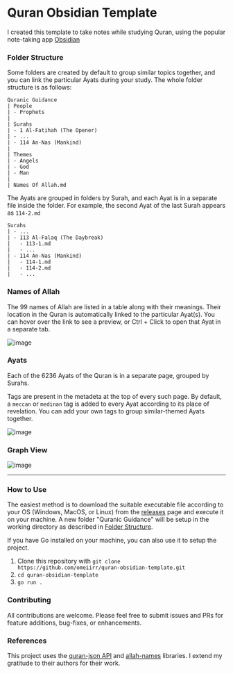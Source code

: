 # Quran Obsidian Template

I created this template to take notes while studying Quran, using the popular note-taking app [Obsidian](https://obsidian.md/)

### Folder Structure
Some folders are created by default to group similar topics together, and you can link the particular Ayats during your study.
The whole folder structure is as follows:
```
Quranic Guidance
| People
| - Prophets
|
| Surahs
| - 1 Al-Fatihah (The Opener)
| - ...
| - 114 An-Nas (Mankind)
|
| Themes
| - Angels
| - God
| - Man
|
| Names Of Allah.md
```

The Ayats are grouped in folders by Surah, and each Ayat is in a separate file inside the folder.
For example, the second Ayat of the last Surah appears as `114-2.md`
```
Surahs
| - ...
| - 113 Al-Falaq (The Daybreak)
|   - 113-1.md
|   - ...
| - 114 An-Nas (Mankind)
|   - 114-1.md
|   - 114-2.md
|   - ...
```


### Names of Allah
The 99 names of Allah are listed in a table along with their meanings.
Their location in the Quran is automatically linked to the particular Ayat(s).
You can hover over the link to see a preview, or Ctrl + Click to open that Ayat in a separate tab.

![image](https://user-images.githubusercontent.com/54888682/211848142-5abbfbdd-4fac-4bf6-a79d-b988ab6a4405.png)


### Ayats
Each of the 6236 Ayats of the Quran is in a separate page, grouped by Surahs.

Tags are present in the metadeta at the top of every such page.
By default, a `meccan` or `medinan` tag is added to every Ayat according to its place of revelation.
You can add your own tags to group similar-themed Ayats together.

![image](https://user-images.githubusercontent.com/54888682/211851606-b35c3b16-a493-452a-a049-f45e76acc98b.png)


### Graph View
![image](https://user-images.githubusercontent.com/54888682/211851887-903016c7-9969-4e77-b4fc-54b3c1ecf42d.png)

---

### How to Use
The easiest method is to download the suitable executable file according to your OS (Windows, MacOS, or Linux) from the [releases](https://github.com/omeiirr/quran-obsidian-template/releases/tag/v1.0.0) page and execute it on your machine. A new folder "Quranic Guidance" will be setup in the working directory as described in [Folder Structure](https://github.com/omeiirr/quran-obsidian-template/edit/main/README.md#folder-structure).

If you have Go installed on your machine, you can also use it to setup the project.
1. Clone this repository with `git clone https://github.com/omeiirr/quran-obsidian-template.git`
2. `cd quran-obsidian-template`
3. `go run .`

### Contributing
All contributions are welcome. Please feel free to submit issues and PRs for feature additions, bug-fixes, or enhancements.

### References
This project uses the [quran-json API](https://github.com/risan/quran-json) and [allah-names](https://github.com/AzeemGhumman/allah-names) libraries.
I extend my gratitude to their authors for their work.
